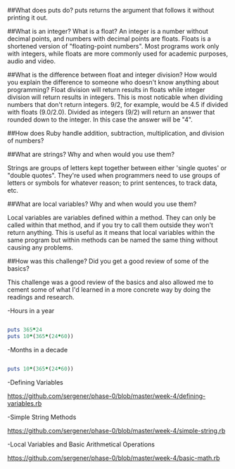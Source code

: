 ##What does puts do?
puts returns the argument that follows it without printing it out. 

##What is an integer? What is a float?
An integer is a number without decimal points, and numbers with decimal points are floats. Floats is a shortened version of "floating-point numbers".
Most programs work only with integers, while floats are more commonly used for academic purposes, audio and video.

##What is the difference between float and integer division? How would you explain the difference to someone who doesn't know anything about programming?
Float division will return results in floats while integer division will return results in integers. This is most noticable when dividing numbers that don't return integers. 9/2, for example, would be 4.5 if divided with floats (9.0/2.0). Divided as integers (9/2) will return an answer that rounded down to the integer. In this case the answer will be "4".

##How does Ruby handle addition, subtraction, multiplication, and division of numbers?


##What are strings? Why and when would you use them?

Strings are groups of letters kept together between either 'single quotes' or "double quotes". They're used when programmers need to use groups of letters or symbols for whatever reason; to print sentences, to track data, etc.

##What are local variables? Why and when would you use them?

Local variables are variables defined within a method. They can only be called within that method, and if you try to call them outside they won't return anything. This is useful as it means that local variables within the same program but within methods can be named the same thing without causing any problems.

##How was this challenge? Did you get a good review of some of the basics?

This challenge was a good review of the basics and also allowed me to cement some of what I'd learned in a more concrete way by doing the readings and research.

-Hours in a year

```ruby

puts 365*24
puts 10*(365*(24*60))

```

-Months in a decade

```ruby

puts 10*(365*(24*60))

```

-Defining Variables

https://github.com/sergener/phase-0/blob/master/week-4/defining-variables.rb

-Simple String Methods

https://github.com/sergener/phase-0/blob/master/week-4/simple-string.rb

-Local Variables and Basic Arithmetical Operations

https://github.com/sergener/phase-0/blob/master/week-4/basic-math.rb
